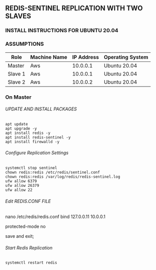 ## REDIS-SENTINEL REPLICATION WITH TWO SLAVES
### INSTALL INSTRUCTIONS FOR UBUNTU 20.04

### ASSUMPTIONS
|Role|Machine Name|IP Address|Operating System|
|-|-|-|-|
|Master |Aws|10.0.0.1|Ubuntu 20.04|
|Slave 1 |Aws|10.0.0.1|Ubuntu 20.04|
|Slave 2 |Aws|10.0.0.2|Ubuntu 20.04|
### On Master 
###### UPDATE AND INSTALL PACKAGES
```
apt update 
apt upgrade -y
apt install redis -y
apt install redis-sentinel -y 
apt install firewalld -y
```
###### Configure Replication Settings
```
systemctl stop sentinel
chown redis:redis /etc/redis/sentinel.conf
chown redis:redis /var/log/redis/redis-sentinel.log
ufw allow 6379
ufw allow 26379
ufw allow 22
```
###### Edit REDIS.CONF FILE
nano /etc/redis/redis.conf
bind 127.0.0.11 10.0.0.1

protected-mode no

save and exit;
###### Start Redis Replication
```
systemctl restart redis
```

